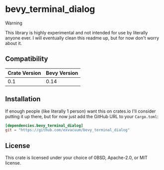 # bevy_terminal_dialog
> [!WARNING]
> This library is highly experimental and not intended for use by literally anyone ever. I will eventually clean this readme up, but for now don't worry about it.

## Compatibility

| Crate Version | Bevy Version |
|---            |---           |
| 0.1           | 0.14         |

## Installation

If enough people (like literally 1 person) want this on crates.io I'll consider putting it up there, but for now just add the GitHub URL to your `Cargo.toml`:

```toml
[dependencies.bevy_terminal_dialog]
git = "https://github.com/exvacuum/bevy_terminal_dialog"
```

## License

This crate is licensed under your choice of 0BSD, Apache-2.0, or MIT license.

